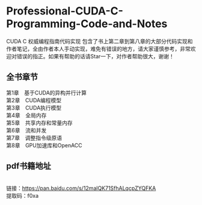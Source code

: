 # Professional-CUDA-C-Programming-Code-and-Notes
CUDA C 权威编程指南代码实现 包含了书上第二章到第八章的大部分代码实现和作者笔记，全由作者本人手动实现，难免有错误的地方，请大家谨慎参考，非常欢迎对错误的指正。如果有帮助的话请Star一下，对作者帮助很大，谢谢！

## 全书章节
第1章　基于CUDA的异构并行计算
<br>第2章　CUDA编程模型
<br>第3章　CUDA执行模型
<br>第4章　全局内存
<br>第5章　共享内存和常量内存
<br>第6章　流和并发
<br>第7章　调整指令级原语
<br>第8章　GPU加速库和OpenACC

## pdf书籍地址
<br>链接：https://pan.baidu.com/s/12malQK71SfhALqcpZYQFKA 
<br>提取码：f0xa
